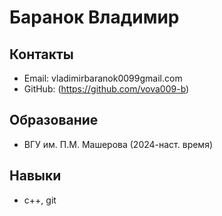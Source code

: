 # Баранок Владимир

## Контакты
- Email: vladimirbaranok0099gmail.com
- GitHub: (https://github.com/vova009-b)

## Образование
- ВГУ им. П.М. Машерова (2024-наст. время)

## Навыки
- c++, git

